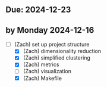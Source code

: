 ## Due: 2024-12-23

## by Monday 2024-12-16

- [ ] (Zach) set up project structure
    - [x] (Zach) dimensionality reduction
    - [x] (Zach) simplified clustering
    - [x] (Zach) metrics
    - [ ] (Zach) visualization
    - [x] (Zach) Makefile
